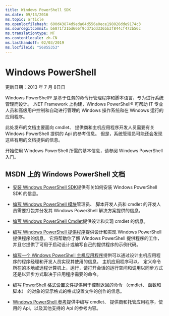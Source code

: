 ```yaml
---
title: Windows PowerShell SDK
ms.date: 09/13/2016
ms.topic: article
ms.openlocfilehash: 600d43874d9eda04d556a0ece198026dde9174c3
ms.sourcegitcommit: b6871f21bd666f9cd71dd336bb3f844cf472b56c
ms.translationtype: MT
ms.contentlocale: zh-CN
ms.lasthandoff: 02/03/2019
ms.locfileid: "56855353"
---
```

# <a name="windows-powershell"></a>Windows PowerShell

更新日期：2013 年 7 月 8日日

Windows PowerShell® 是基于任务的命令行管理程序和脚本语言，专为进行系统管理而设计。 .NET Framework 上构建，Windows PowerShell® 可帮助 IT 专业人员和高级用户控制和自动进行管理的 Windows 操作系统和在 Windows 运行的应用程序。

此处发布的文档主要面向 cmdlet、 提供商和主机应用程序开发人员需要有关 Windows PowerShell 提供的 Api 的参考信息。
但是，系统管理员可能还会发现这些有用的文档提供的信息。

开始使用 Windows PowerShell 所需的基本信息，请参阅 Windows PowerShell 入门。

## <a name="windows-powershell-documents-on-msdn"></a>MSDN 上的 Windows PowerShell 文档

- [安装 Windows PowerShell SDK](https://msdn.microsoft.com/en-us/library/ff458115.aspx)提供有关如何安装 Windows PowerShell SDK 的信息。

- [编写 Windows PowerShell 模块](./module/writing-a-windows-powershell-module.md)管理员、 脚本开发人员和 cmdlet 的开发人员需要打包并分发其 Windows PowerShell 解决方案提供的信息。

- [编写 Windows PowerShell Cmdlet](./cmdlet/writing-a-windows-powershell-cmdlet.md)提供设计和实现 cmdlet 的信息。

- [编写 Windows PowerShell 提供程序](./provider/writing-a-windows-powershell-provider.md)提供设计和实现 Windows PowerShell 提供程序的信息。 它将帮助你了解 Windows PowerShell 提供程序的工作，并且它提供了可用于启动设计或编写自己的提供程序的示例代码。

- [编写一个 Windows PowerShell 主机应用程序](./hosting/writing-a-windows-powershell-host-application.md)提供可以通过设计主机应用程序的程序经理和开发人员实现其使用的信息。 主机应用程序可以、 定义命令所在的本地或远程计算机上，运行，请打开会话的运行空间和调用以同步方式还是以异步方式取决于应用程序需要的命令。

- [编写 PowerShell 格式设置文件](./format/writing-a-powershell-formatting-file.md)提供用于控制返回的命令 （cmdlet、 函数和脚本） 的对象的显示格式的格式设置文件的创作的信息。

- [Windows PowerShell 参考](./windows-powershell-reference.md)提供中编写 cmdlet、 提供商和托管应用程序，使用的 Api，以及其他支持的 Api 的参考内容。
